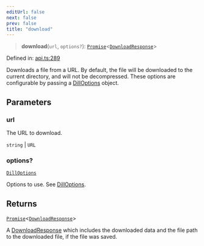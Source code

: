 ```yaml
---
editUrl: false
next: false
prev: false
title: "download"
---
```


> **download**(`url`, `options?`): [`Promise`](https://developer.mozilla.org/docs/Web/JavaScript/Reference/Global_Objects/Promise)\<[`DownloadResponse`](/api/interfaces/downloadresponse/)\>

Defined in: [api.ts:289](https://github.com/tylerbutler/tools-monorepo/blob/main/packages/dill-cli/src/api.ts#L289)

Downloads a file from a URL. By default, the file will be downloaded to the current directory, and will not be
	decompressed. These options are configurable by passing a [DillOptions](/api/interfaces/dilloptions/) object.

## Parameters

### url

The URL to download.

`string` | `URL`

### options?

[`DillOptions`](/api/interfaces/dilloptions/)

Options to use. See [DillOptions](/api/interfaces/dilloptions/).

## Returns

[`Promise`](https://developer.mozilla.org/docs/Web/JavaScript/Reference/Global_Objects/Promise)\<[`DownloadResponse`](/api/interfaces/downloadresponse/)\>

A [DownloadResponse](/api/interfaces/downloadresponse/) which includes the downloaded data and the file path to the downloaded file, if
the file was saved.
